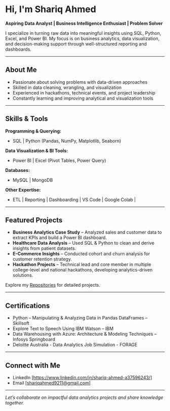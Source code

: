 # Hi, I'm Shariq Ahmed

**Aspiring Data Analyst | Business Intelligence Enthusiast | Problem Solver**

I specialize in turning raw data into meaningful insights using SQL, Python, Excel, and Power BI. My focus is on business analytics, data visualization, and decision-making support through well-structured reporting and dashboards.

---

## About Me

* Passionate about solving problems with data-driven approaches
* Skilled in data cleaning, wrangling, and visualization
* Experienced in hackathons, technical events, and project leadership
* Constantly learning and improving analytical and visualization tools

---

## Skills & Tools

**Programming & Querying:**

* SQL | Python (Pandas, NumPy, Matplotlib, Seaborn)

**Data Visualization & BI Tools:**

* Power BI | Excel (Pivot Tables, Power Query)

**Databases:**

* MySQL | MongoDB

**Other Expertise:**

* ETL | Reporting | Dashboarding | VS Code | Google Colab | 

---

## Featured Projects

* **Business Analytics Case Study** – Analyzed sales and customer data to extract KPIs and build a Power BI dashboard.
* **Healthcare Data Analysis** – Used SQL & Python to clean and derive insights from patient datasets.
* **E-Commerce Insights** – Conducted cohort and churn analysis for customer retention strategy.
* **Hackathon Projects** – Technical lead and core member in multiple college-level and national hackathons, developing analytics-driven solutions.

Explore my [Repositories](#) for detailed projects.

---

## Certifications

* Python – Manipulating & Analyzing Data in Pandas DataFrames – Skillsoft
* Explore Text to Speech Using IBM Watson – IBM
* Data Warehousing with Azure: Architecture & Modeling Techniques – Infosys Springboard
* Deloitte Australia - Data Analytics Job Simulation - FORAGE
  
---

## Connect with Me

* LinkedIn [https://www.linkedin.com/in/shariq-ahmed-a37596243/]
* Email [shariqahmed9211@gmail.com]

---

*Let’s collaborate on impactful data analytics projects and share knowledge together.*
